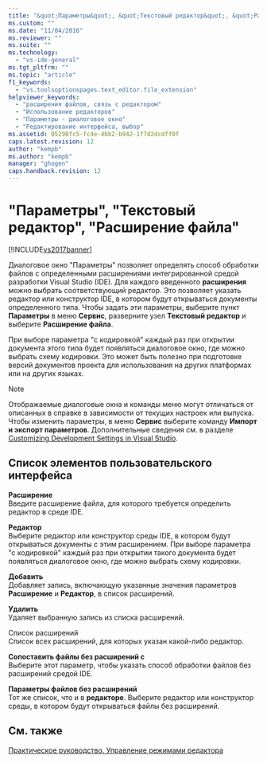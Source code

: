 ```yaml
---
title: "&quot;Параметры&quot;, &quot;Текстовый редактор&quot;, &quot;Расширение файла&quot; | Microsoft Docs"
ms.custom: ""
ms.date: "11/04/2016"
ms.reviewer: ""
ms.suite: ""
ms.technology: 
  - "vs-ide-general"
ms.tgt_pltfrm: ""
ms.topic: "article"
f1_keywords: 
  - "vs.toolsoptionspages.text_editor.file_extension"
helpviewer_keywords: 
  - "расширения файлов, связь с редактором"
  - "Использование редакторов"
  - "Параметры - диалоговое окно"
  - "Редактирование интерфейса, выбор"
ms.assetid: 05298fc5-fc4e-4bb2-b942-1f7d2dcdff0f
caps.latest.revision: 12
author: "kempb"
ms.author: "kempb"
manager: "ghogen"
caps.handback.revision: 12
---
```

# &quot;Параметры&quot;, &quot;Текстовый редактор&quot;, &quot;Расширение файла&quot;
[!INCLUDE[vs2017banner](../../code-quality/includes/vs2017banner.md)]

Диалоговое окно "Параметры" позволяет определять способ обработки файлов с определенными расширениями интегрированной средой разработки Visual Studio \(IDE\).  Для каждого введенного **расширения** можно выбрать соответствующий редактор.  Это позволяет указать редактор или конструктор IDE, в котором будут открываться документы определенного типа.  Чтобы задать эти параметры, выберите пункт **Параметры** в меню **Сервис**, разверните узел **Текстовый редактор** и выберите **Расширение файла**.  
  
 При выборе параметра "с кодировкой" каждый раз при открытии документа этого типа будет появляться диалоговое окно, где можно выбрать схему кодировки.  Это может быть полезно при подготовке версий документов проекта для использования на других платформах или на других языках.  
  
> [!NOTE]
>  Отображаемые диалоговые окна и команды меню могут отличаться от описанных в справке в зависимости от текущих настроек или выпуска.  Чтобы изменить параметры, в меню **Сервис** выберите команду **Импорт и экспорт параметров**.  Дополнительные сведения см. в разделе [Customizing Development Settings in Visual Studio](http://msdn.microsoft.com/ru-ru/22c4debb-4e31-47a8-8f19-16f328d7dcd3).  
  
## Список элементов пользовательского интерфейса  
 **Расширение**  
 Введите расширение файла, для которого требуется определить редактор в среде IDE.  
  
 **Редактор**  
 Выберите редактор или конструктор среды IDE, в котором будут открываться документы с этим расширением.  При выборе параметра "с кодировкой" каждый раз при открытии такого документа будет появляться диалоговое окно, где можно выбрать схему кодировки.  
  
 **Добавить**  
 Добавляет запись, включающую указанные значения параметров **Расширение** и **Редактор**, в список расширений.  
  
 **Удалить**  
 Удаляет выбранную запись из списка расширений.  
  
 Список расширений  
 Список всех расширений, для которых указан какой\-либо редактор.  
  
 **Сопоставить файлы без расширений с**  
 Выберите этот параметр, чтобы указать способ обработки файлов без расширений средой IDE.  
  
 **Параметры файлов без расширений**  
 Тот же список, что и в **редакторе**.  Выберите редактор или конструктор среды, в котором будут открываться файлы без расширений.  
  
## См. также  
 [Практическое руководство. Управление режимами редактора](../../ide/how-to-manage-editor-modes.md)